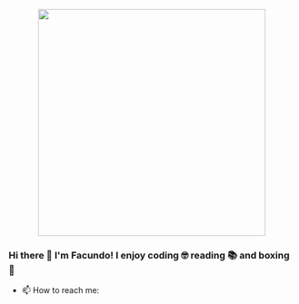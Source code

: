 <p align='center'>
    <img src="./img/bg.gif" height='400' >
</p>

### Hi there 👋 I'm Facundo! I enjoy coding :nerd_face: reading :books: and boxing :boxing_glove:

- 📫 How to reach me: 
<!--
**FacundoArdizzi/FacundoArdizzi** is a ✨ _special_ ✨ repository because its `README.md` (this file) appears on your GitHub profile.

Here are some ideas to get you started:
    I see myself as a proactive person, it is my desire to progress in my career and gain experience.
	I am passionate about learning. I like teamwork and solving problems. I have a very good predisposition to receive advice, suggestions and indications that allow me to improve my performance.
	At this stage of life, in which I am inserting myself in the labor market, my ambition is to incorporate knowledge, upgrade my skills, be efficient and effective in the company that I perform in order to be able to train and enhace my work performance in the future.
	I like to read a little bit every day and train every week
- 🔭 I’m currently working on ...
- 🌱 I’m currently learning ...
- 👯 I’m looking to collaborate on ...
- 🤔 I’m looking for help with ...
- 💬 Ask me about ...

- 😄 Pronouns: ...
- ⚡ Fun fact: ...
-->
